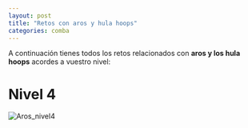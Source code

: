 ```yaml
---
layout: post
title: "Retos con aros y hula hoops"
categories: comba
---
```


A continuación tienes todos los retos relacionados con **aros y los hula hoops** acordes a vuestro nivel:

# Nivel 4

![Aros_nivel4](../images_text/aros_nivel_4_compressed.jpg)


